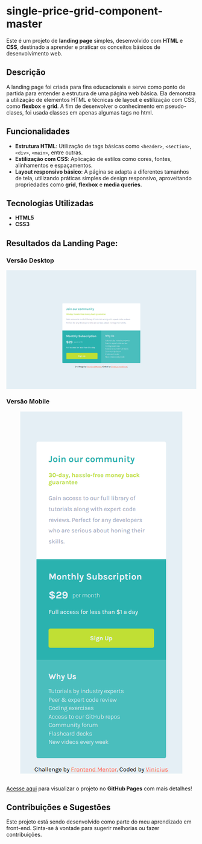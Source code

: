 # single-price-grid-component-master

Este é um projeto de **landing page** simples, desenvolvido com **HTML** e **CSS**, destinado a aprender e praticar os conceitos básicos de desenvolvimento web.

## Descrição

A landing page foi criada para fins educacionais e serve como ponto de partida para entender a estrutura de uma página web básica. Ela demonstra a utilização de elementos HTML e técnicas de layout e estilização com CSS, como **flexbox** e **grid**.
A fim de desenvolver o conhecimento em pseudo-clases, foi usada classes em apenas algumas tags no html.

## Funcionalidades

- **Estrutura HTML**: Utilização de tags básicas como `<header>`, `<section>`, `<div>`, `<main>`, entre outras.
- **Estilização com CSS**: Aplicação de estilos como cores, fontes, alinhamentos e espaçamentos.
- **Layout responsivo básico**: A página se adapta a diferentes tamanhos de tela, utilizando práticas simples de design responsivo, aproveitando propriedades como **grid**, **flexbox** e **media queries**.

## Tecnologias Utilizadas

- **HTML5**
- **CSS3**

## Resultados da Landing Page:

### Versão Desktop

<img src="./design/Macbook-Air-1559x975.png" style="display: block; margin: auto;">

### Versão Mobile

<img src="./design/iPhone-14-Pro-Max-430x961.png" style="display: block; margin: auto;">
<br>

<p><a href="https://inocenciooo.github.io/single-price-grid-component-master" target="_blanck">Acesse aqui</a> para visualizar o projeto no <strong>GitHub Pages</strong> com mais detalhes!</p>

## Contribuições e Sugestões

Este projeto está sendo desenvolvido como parte do meu aprendizado em front-end. Sinta-se à vontade para sugerir melhorias ou fazer contribuições.
